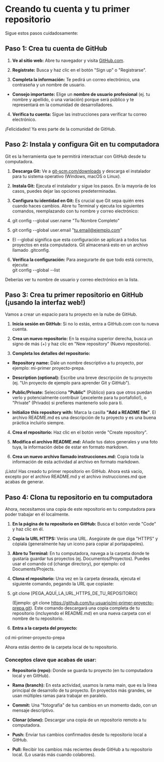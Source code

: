 # Creando tu cuenta y tu primer repositorio 

Sigue estos pasos cuidadosamente: 

## Paso 1: Crea tu cuenta de GitHub 

1. **Ve al sitio web:** Abre tu navegador y visita [GitHub.com](https://github.com/). 

2. **Regístrate:** Busca y haz clic en el botón "Sign up" o "Registrarse". 

3. **Completa la información:** Te pedirá un correo electrónico, una contraseña y un nombre de usuario.  
 - **Consejo importante:** Elige un **nombre de usuario profesional** (ej. tu nombre y apellido, o 
una variación) porque será público y te representará en la comunidad de desarrolladores. 

4. **Verifica tu cuenta:** Sigue las instrucciones para verificar tu correo electrónico. 

¡Felicidades! Ya eres parte de la comunidad de GitHub. 

## Paso 2: Instala y configura Git en tu computadora 

Git es la herramienta que te permitirá interactuar con GitHub desde tu computadora. 

1. **Descarga Git:** Ve a [git-scm.com/downloads](https://git-scm.com/downloads) y descarga el instalador para tu sistema operativo 
(Windows, macOS o Linux). 

2. **Instala Git:** Ejecuta el instalador y sigue los pasos. En la mayoría de los casos, puedes dejar las 
opciones predeterminadas. 

3. **Configura tu identidad en Git:** Es crucial que Git sepa quién eres cuando haces cambios. Abre tu 
Terminal  y ejecuta los siguientes comandos, reemplazando con tu nombre y correo electrónico:  

4. git config --global user.name "Tu Nombre Completo" 

5. git config --global user.email "tu.email@ejemplo.com" 
- El --global significa que esta configuración se aplicará a todos tus proyectos en esta 
computadora. Git almacenará esto en un archivo llamado .gitconfig. 

6. **Verifica la configuración:** Para asegurarte de que todo está correcto, ejecuta:  
 git config --global --list

Deberías ver tu nombre de usuario y correo electrónico en la lista. 

## Paso 3: Crea tu primer repositorio en GitHub (¡usando la interfaz web!) 

Vamos a crear un espacio para tu proyecto en la nube de GitHub. 

1. **Inicia sesión en GitHub:** Si no lo estás, entra a GitHub.com con tu nueva cuenta. 

2. **Crea un nuevo repositorio:** En la esquina superior derecha, busca un signo de más (+) y haz clic en 
"New repository" (Nuevo repositorio). 

3. **Completa los detalles del repositorio:**  
- **Repository name:** Dale un nombre descriptivo a tu proyecto, por ejemplo: mi-primer
proyecto-prepa. 

- **Description (optional):** Escribe una breve descripción de tu proyecto (ej. "Un proyecto de 
ejemplo para aprender Git y GitHub"). 

- **Public/Private:** Selecciona **"Public"** (Público) para que otros puedan verlo y 
potencialmente contribuir (¡excelente para tu portafolio!), o "Private" (Privado) si prefieres 
mantenerlo solo para ti. 

- **Initialize this repository with:** Marca la casilla **"Add a README file"**. El archivo 
README.md es una descripción de tu proyecto y es una buena práctica incluirlo siempre. 

4. **Crea el repositorio:** Haz clic en el botón verde "Create repository". 

5. **Modifica el archivo README.md:** Añade tus datos generales y una foto tuya, la información debe 
de estar en formato markdown. 

6. **Crea un nuevo archivo llamado instrucciones.md:** Copia toda la información de esta actividad al 
archivo en formato markdown. 

¡Listo! Has creado tu primer repositorio en GitHub. Ahora está vacío, excepto por el archivo README.md y 
el archivo instrucciones.md que acabas de generar. 

## Paso 4: Clona tu repositorio en tu computadora 

Ahora, necesitamos una copia de este repositorio en tu computadora para poder trabajar en él localmente. 

1. **En la página de tu repositorio en GitHub:** Busca el botón verde "Code" y haz clic en él. 

2. **Copia la URL HTTPS:** Verás una URL. Asegúrate de que diga "HTTPS" y cópiala (generalmente 
hay un icono para copiar al portapapeles). 

3. **Abre tu Terminal:** En tu computadora, navega a la carpeta donde te gustaría guardar tus proyectos 
(ej. Documentos/Proyectos). Puedes usar el comando cd (change directory), por ejemplo: cd 
Documents/Projects. 

4. **Clona el repositorio:** Una vez en la carpeta deseada, ejecuta el siguiente comando, pegando la URL 
que copiaste:  

5. git clone [PEGA_AQUÍ_LA_URL_HTTPS_DE_TU_REPOSITORIO]

    (Ejemplo: git clone https://github.com/tu-usuario/mi-primer-proyecto-prepa.git). Este comando 
    descargará una copia completa de tu repositorio (incluyendo el README.md) en una nueva carpeta 
    con el nombre de tu repositorio. 

6. **Entra a la carpeta del proyecto:**  

 cd mi-primer-proyecto-prepa 

Ahora estás dentro de la carpeta local de tu repositorio. 

### Conceptos clave que acabas de usar: 

- **Repositorio (repo):** Donde se guarda tu proyecto (en tu computadora local y en GitHub). 

- **Rama (branch):** En esta actividad, usamos la rama main, que es la línea principal de desarrollo de tu 
proyecto. En proyectos más grandes, se usan múltiples ramas para trabajar en paralelo. 

- **Commit:** Una "fotografía" de tus cambios en un momento dado, con un mensaje descriptivo. 

- **Clonar (clone):** Descargar una copia de un repositorio remoto a tu computadora. 

- **Push:** Enviar tus cambios confirmados desde tu repositorio local a GitHub. 

- **Pull:** Recibir los cambios más recientes desde GitHub a tu repositorio local. (Lo usarás más cuando 
colabores). 
